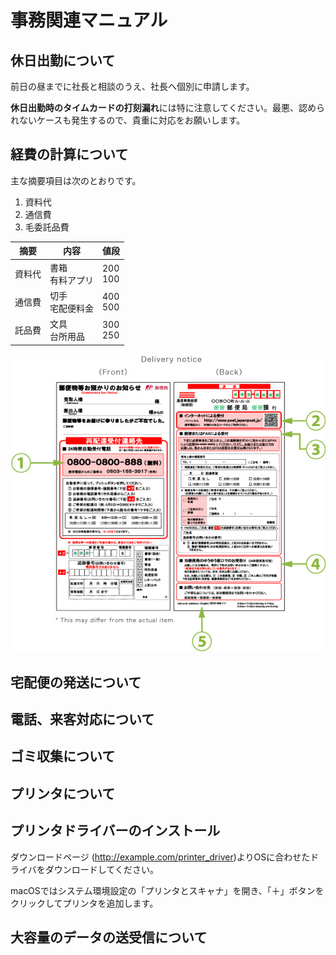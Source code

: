# 事務関連マニュアル
## 休日出勤について
前日の昼までに社長と相談のうえ、社長へ個別に申請します。

**休日出勤時のタイムカードの打刻漏れ**には特に注意してください。最悪、認められないケースも発生するので、貴重に対応をお願いします。

## 経費の計算について
主な摘要項目は次のとおりです。
1. 資料代
1. 通信費
4. 毛委託品費

|摘要  |内容  |値段 
|--|--|--
|資料代  |書箱<br>有料アプリ |200<br>100
|通信費  |切手<br>宅配便料金 |400<br>500
|託品費  |文具<br>台所用品 |300<br>250

![切手代](image/q1_1_en.jpg)

## 宅配便の発送について
## 電話、来客対応について
## ゴミ収集について
## プリンタについて
## プリンタドライバーのインストール
ダウンロードページ (http://example.com/printer_driver)よりOSに合わせたドライバをダウンロードしてください。

macOSではシステム環境設定の「プリンタとスキャナ」を開き、「＋」ボタンをクリックしてプリンタを追加します。

## 大容量のデータの送受信について
